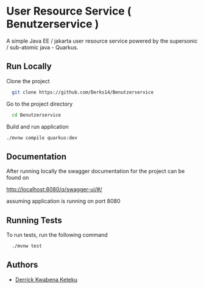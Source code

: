 
# User Resource Service ( Benutzerservice )

A simple Java EE / jakarta user resource service powered by the supersonic / sub-atomic java - Quarkus.


## Run Locally

Clone the project

```bash
  git clone https://github.com/Derks14/Benutzerservice
```

Go to the project directory

```bash
  cd Benutzerservice
```

Build and run application

```bash
./mvnw compile quarkus:dev
```


## Documentation

After running locally the swagger documentation for the project can be found on

[http://localhost:8080/q/swagger-ui/#/](http://localhost:8080/q/swagger-ui/#/)

assuming application is running on port 8080


## Running Tests

To run tests, run the following command

```bash
  ./mvnw test 
```


## Authors

- [Derrick Kwabena Keteku](https://www.github.com/derks14)


